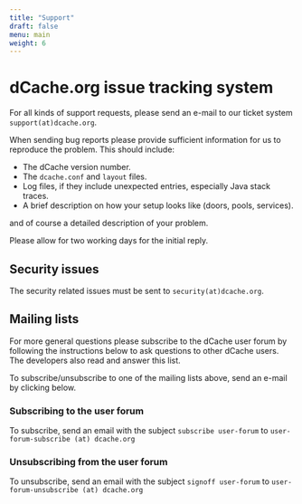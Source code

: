 ```yaml
---
title: "Support"
draft: false
menu: main
weight: 6
---
```


# dCache.org issue tracking system

For all kinds of support requests, please send an e-mail to our ticket system `support(at)dcache.org`.

When sending bug reports please provide sufficient information for us to reproduce the problem. This should include:

- The dCache version number.
- The `dcache.conf` and `layout` files.
- Log files, if they include unexpected entries, especially Java stack traces.
- A brief description on how your setup looks like (doors, pools, services).

and of course a detailed description of your problem.

Please allow for two working days for the initial reply.

## Security issues

The security related issues must be sent to `security(at)dcache.org`.

## Mailing lists

For more general questions please subscribe to the dCache user forum by following the instructions below to ask questions to other dCache users. The developers also read and answer this list.

To subscribe/unsubscribe to one of the mailing lists above, send an e-mail by clicking below.

### Subscribing to the user forum

To subscribe, send an email with the subject `subscribe user-forum` to `user-forum-subscribe (at) dcache.org`

### Unsubscribing from the user forum

To unsubscribe, send an email with the subject `signoff user-forum` to `user-forum-unsubscribe (at) dcache.org`
